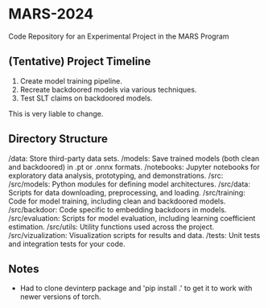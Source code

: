 # MARS-2024
Code Repository for an Experimental Project in the MARS Program

## (Tentative) Project Timeline

1. Create model training pipeline.
2. Recreate backdoored models via various techniques.
3. Test SLT claims on backdoored models.

This is very liable to change.

## Directory Structure

/data: Store third-party data sets.
/models: Save trained models (both clean and backdoored) in .pt or .onnx formats.
/notebooks: Jupyter notebooks for exploratory data analysis, prototyping, and demonstrations.
/src:
    /src/models: Python modules for defining model architectures.
    /src/data: Scripts for data downloading, preprocessing, and loading.
    /src/training: Code for model training, including clean and backdoored models.
    /src/backdoor: Code specific to embedding backdoors in models.
    /src/evaluation: Scripts for model evaluation, including learning coefficient estimation.
    /src/utils: Utility functions used across the project.
    /src/vizualization: Visualization scripts for results and data.
/tests: Unit tests and integration tests for your code.

## Notes

- Had to clone devinterp package and 'pip install .' to get it to work with newer versions of torch.